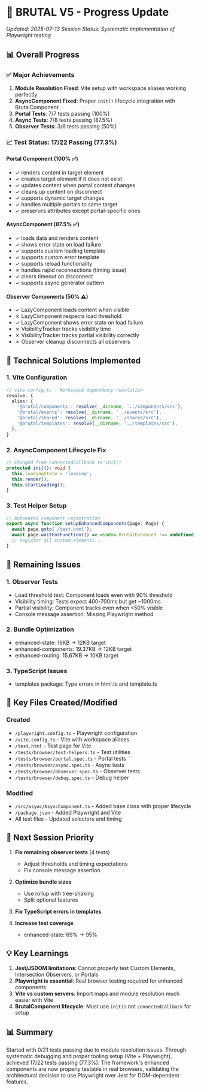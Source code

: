 # 🤝 BRUTAL V5 - Progress Update
*Updated: 2025-07-13*
*Session Status: Systematic implementation of Playwright testing*

## 📊 Overall Progress

### ✅ Major Achievements
1. **Module Resolution Fixed**: Vite setup with workspace aliases working perfectly
2. **AsyncComponent Fixed**: Proper `init()` lifecycle integration with BrutalComponent
3. **Portal Tests**: 7/7 tests passing (100%)
4. **Async Tests**: 7/8 tests passing (87.5%)
5. **Observer Tests**: 3/6 tests passing (50%)

### 📈 Test Status: 17/22 Passing (77.3%)

#### Portal Component (100% ✅)
- ✓ renders content in target element
- ✓ creates target element if it does not exist
- ✓ updates content when portal content changes
- ✓ cleans up content on disconnect
- ✓ supports dynamic target changes
- ✓ handles multiple portals to same target
- ✓ preserves attributes except portal-specific ones

#### AsyncComponent (87.5% ✅)
- ✓ loads data and renders content
- ✓ shows error state on load failure
- ✓ supports custom loading template
- ✓ supports custom error template
- ✓ supports reload functionality
- ✗ handles rapid reconnections (timing issue)
- ✓ clears timeout on disconnect
- ✓ supports async generator pattern

#### Observer Components (50% ⚠️)
- ✓ LazyComponent loads content when visible
- ✗ LazyComponent respects load threshold
- ✓ LazyComponent shows error state on load failure
- ✗ VisibilityTracker tracks visibility time
- ✗ VisibilityTracker tracks partial visibility correctly
- ✗ Observer cleanup disconnects all observers

## 🔧 Technical Solutions Implemented

### 1. Vite Configuration
```typescript
// vite.config.ts - Workspace dependency resolution
resolve: {
  alias: {
    '@brutal/components': resolve(__dirname, '../components/src'),
    '@brutal/events': resolve(__dirname, '../events/src'),
    '@brutal/shared': resolve(__dirname, '../shared/src'),
    '@brutal/templates': resolve(__dirname, '../templates/src'),
  },
}
```

### 2. AsyncComponent Lifecycle Fix
```typescript
// Changed from connectedCallback to init()
protected init(): void {
  this.loadingState = 'loading';
  this.render();
  this.startLoading();
}
```

### 3. Test Helper Setup
```typescript
// Automated component registration
export async function setupEnhancedComponents(page: Page) {
  await page.goto('/test.html');
  await page.waitForFunction(() => window.BrutalEnhanced !== undefined);
  // Register all custom elements...
}
```

## 🚧 Remaining Issues

### 1. Observer Tests
- Load threshold test: Component loads even with 90% threshold
- Visibility timing: Tests expect 400-700ms but get ~1000ms
- Partial visibility: Component tracks even when <50% visible
- Console message assertion: Missing Playwright method

### 2. Bundle Optimization
- enhanced-state: 16KB → 12KB target
- enhanced-components: 19.37KB → 12KB target
- enhanced-routing: 15.67KB → 10KB target

### 3. TypeScript Issues
- templates package: Type errors in html.ts and template.ts

## 📁 Key Files Created/Modified

### Created
- `/playwright.config.ts` - Playwright configuration
- `/vite.config.ts` - Vite with workspace aliases
- `/test.html` - Test page for Vite
- `/tests/browser/test-helpers.ts` - Test utilities
- `/tests/browser/portal.spec.ts` - Portal tests
- `/tests/browser/async.spec.ts` - Async tests
- `/tests/browser/observer.spec.ts` - Observer tests
- `/tests/browser/debug.spec.ts` - Debug helper

### Modified
- `/src/async/AsyncComponent.ts` - Added base class with proper lifecycle
- `/package.json` - Added Playwright and Vite
- All test files - Updated selectors and timing

## 🎯 Next Session Priority

1. **Fix remaining observer tests** (4 tests)
   - Adjust thresholds and timing expectations
   - Fix console message assertion

2. **Optimize bundle sizes**
   - Use rollup with tree-shaking
   - Split optional features

3. **Fix TypeScript errors in templates**

4. **Increase test coverage**
   - enhanced-state: 69% → 95%

## 💡 Key Learnings

1. **Jest/JSDOM limitations**: Cannot properly test Custom Elements, Intersection Observers, or Portals
2. **Playwright is essential**: Real browser testing required for enhanced components
3. **Vite vs custom servers**: Import maps and module resolution much easier with Vite
4. **BrutalComponent lifecycle**: Must use `init()` not `connectedCallback` for setup

## 📊 Summary

Started with 0/21 tests passing due to module resolution issues. Through systematic debugging and proper tooling setup (Vite + Playwright), achieved 17/22 tests passing (77.3%). The framework's enhanced components are now properly testable in real browsers, validating the architectural decision to use Playwright over Jest for DOM-dependent features.
